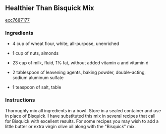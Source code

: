 ## Healthier Than Bisquick Mix

[ecc7687177](http://www.food.com/recipe/healthier-than-bisquick-mix-209320)

### Ingredients

 - 4 cup of wheat flour, white, all-purpose, unenriched

 - 1 cup of nuts, almonds

 - 23 cup of milk, fluid, 1% fat, without added vitamin a and vitamin d

 - 2 tablespoon of leavening agents, baking powder, double-acting, sodium aluminum sulfate

 - 1 teaspoon of salt, table

### Instructions

Thoroughly mix all ingredients in a bowl. Store in a sealed container and use in place of Bisquick. I have substituted this mix in several recipes that call for Bisquick with excellent results. For some recipes you may wish to add a little butter or extra virgin olive oil along with the "Bisquick" mix.